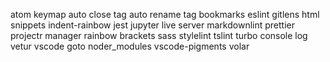 atom keymap
auto close tag
auto rename tag
bookmarks
eslint
gitlens
html snippets
indent-rainbow
jest
jupyter
live server
markdownlint
prettier
projectr manager
rainbow brackets
sass
stylelint
tslint
turbo console log
vetur
vscode goto noder_modules
vscode-pigments
volar

